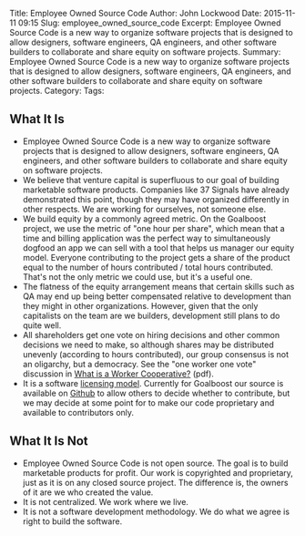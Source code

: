 Title: Employee Owned Source Code
Author: John Lockwood
Date: 2015-11-11 09:15
Slug: employee_owned_source_code
Excerpt: Employee Owned Source Code is a new way to organize software projects that is designed to allow designers, software engineers, QA engineers, and other software builders to collaborate and share equity on software projects.
Summary: Employee Owned Source Code is a new way to organize software projects that is designed to allow designers, software engineers, QA engineers, and other software builders to collaborate and share equity on software projects.
Category: 
Tags: 

## What It Is
* Employee Owned Source Code is a new way to organize software projects that is designed to allow designers, software engineers, QA engineers, and other software builders to collaborate and share equity on software projects.
* We believe that venture capital is superfluous to our goal of building marketable software products.  Companies like 37 Signals have already demonstrated this point, though they may have organized differently in other respects.  We are working for ourselves, not someone else.
* We build equity by a commonly agreed metric.  On the Goalboost project, we use the metric of "one hour per share", which mean that a time and billing application was the perfect way to simultaneously dogfood an app we can sell with a tool that helps us manager our equity model. Everyone contributing to the project gets a share of the product equal to the number of hours contributed / total hours contributed.  That's not the only metric we could use, but it's a useful one.
* The flatness of the equity arrangement means that certain skills such as QA may end up being better compensated relative to development than they might in other organizations. However, given that the only capitalists on the team are we builders, development still plans to do quite well.
* All shareholders get one vote on hiring decisions and other common decisions we need to make, so although shares may be distributed unevenly (according to hours contributed), our group consensus is not an oligarchy, but a democracy. See the "one worker one vote" discussion in [What is a Worker Cooperative?](http://usworker.coop/sites/default/files/What%20is%20WC_1.pdf) (pdf).
* It is a software [licensing model](/license.html). Currently for Goalboost our source is available on [Github](https://github.com/CodeSolid/Goalboost) to allow others to decide whether to contribute, but we may decide at some point for to make our code proprietary and available to contributors only.

## What It Is Not
* Employee Owned Source Code is not open source. The goal is to build marketable products for profit.  Our work is copyrighted and proprietary, just as it is on any closed source project. The difference is, the owners of it are we who created the value.
* It is not centralized. We work where we live.
* It is not a software development methodology. We do what we agree is right to build the software. 